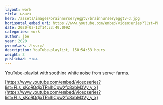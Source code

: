 ```yaml
---
layout: work
title: Hours
hero: /assets/images/brainnurseryeggtv/brainnurseryeggtv-3.jpg
horisontal_embed_uri: https://www.youtube.com/embed/videoseries?list=PLs_sKoRQdjxTRnlhCpwXfc8xbM0Vy_y_x
date: 2020-02-12T14:53:49.009Z
categories: work
author: jbe
year: 2020
permalink: /hours/
description: YouTube-playlist, 150:54:53 hours
weight: 3
published: true
---
```


<div class="pad">

YouTube-playlist with soothing white noise from server farms. 

</div>

[https://www.youtube.com/embed/videoseries?list=PLs_sKoRQdjxTRnlhCpwXfc8xbM0Vy_y_x](https://www.youtube.com/embed/videoseries?list=PLs_sKoRQdjxTRnlhCpwXfc8xbM0Vy_y_x)
